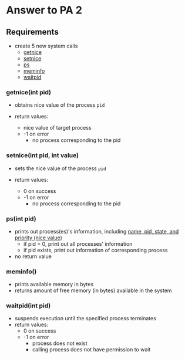 # Answer to PA 2
## Requirements
- create 5 new system calls
    - [getnice](#getniceint-pid)
    - [setnice](#setniceint-pid-int-value)
    - [ps](#psint-pid)
    - [meminfo](#meminfo)
    - [waitpid](#waitpidint-pid)

### getnice(int pid)
- obtains nice value of the process `pid`

- return values:
    - nice value of target process
    - -1 on error
        - no process corresponding to the pid
      
### setnice(int pid, int value)
- sets the nice value of the process `pid`
  
- return values:
    - 0 on success
    - -1 on error
        - no process corresponding to the pid
      
### ps(int pid)
- prints out process(es)'s information, including <u>name, pid, state, and priority (nice value)</u>
    - if pid = 0, print out all processes' information
    - if pid exists, print out information of corresponding process
- no return value

### meminfo()
- prints available memory in bytes
- returns amount of free memory (in bytes) available in the system

### waitpid(int pid)
- suspends execution until the specified process terminates
- return values:
    - 0 on success
    - -1 on error
        - process does not exist
        - calling process does not have permission to wait

